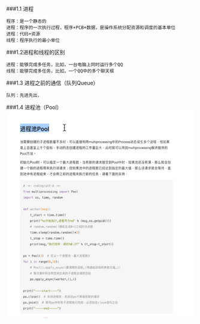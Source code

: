 ###1.1 进程
```text
程序：是一个静态的
进程：程序的一次执行过程，程序+PCB+数据，是操作系统分配资源和调度的基本单位
进程：代码+资源
线程：程序执行的最小单位
``` 

###1.2进程和线程的区别
```text
进程：能够完成多任务，比如，一台电脑上同时运行多个QQ
线程：能够完成多任务，比如，一个QQ中的多个聊天框
```

###1.3 进程之前的通信（队列Queue）

```text
队列：先进先出，
```

###1.4 进程池（Pool）
![](img/进程池.jpg)